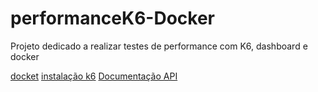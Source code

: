 # performanceK6-Docker
Projeto dedicado a realizar testes de performance com K6, dashboard e docker



[docket](https://docs.docker.com/guides/)
[instalação k6](https://grafana.com/docs/k6/latest/set-up/install-k6/)
[Documentação API](https://fakestoreapi.com/docs)
